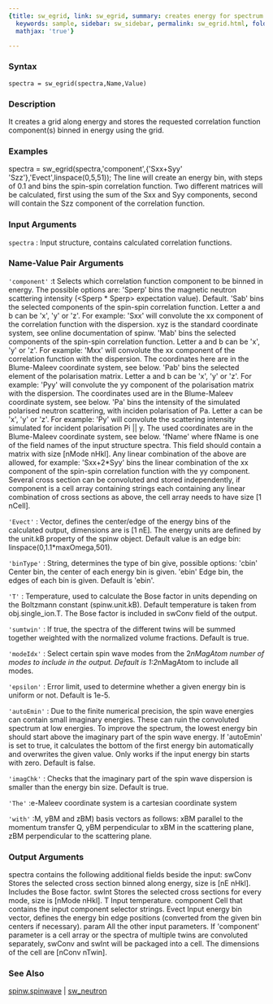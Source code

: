 ```yaml
---
{title: sw_egrid, link: sw_egrid, summary: creates energy for spectrum color plot,
  keywords: sample, sidebar: sw_sidebar, permalink: sw_egrid.html, folder: swfiles,
  mathjax: 'true'}

---
```


### Syntax

`spectra = sw_egrid(spectra,Name,Value)`

### Description

It creates a grid along energy and stores the requested correlation
function component(s) binned in energy using the grid.
 

### Examples

spectra = sw_egrid(spectra,'component',{'Sxx+Syy' 'Szz'},'Evect',linspace(0,5,51));
The line will create an energy bin, with steps of 0.1 and bins the
spin-spin correlation function. Two different matrices will be
calculated, first using the sum of the Sxx and Syy components, second
will contain the Szz component of the correlation function.

### Input Arguments

`spectra`
: Input structure, contains calculated correlation functions.

### Name-Value Pair Arguments

`'component'`
:t Selects which correlation function component to be binned in
   energy. The possible options are:
       'Sperp' bins the magnetic neutron scattering intensity
               (<Sperp * Sperp> expectation value).
               Default.
       'Sab'   bins the selected components of the spin-spin
               correlation function. Letter a and b can be 'x',
               'y' or 'z'. For example: 'Sxx' will convolute the
               xx component of the correlation function with the
               dispersion. xyz is the standard coordinate system,
               see online documentation of spinw.
       'Mab'   bins the selected components of the spin-spin
               correlation function. Letter a and b can be 'x',
               'y' or 'z'. For example: 'Mxx' will convolute the
               xx component of the correlation function with the
               dispersion. The coordinates here are in the
               Blume-Maleev coordinate system, see below.
       'Pab'   bins the selected element of the polarisation
               matrix. Letter a and b can be 'x', 'y' or 'z'. For
               example: 'Pyy' will convolute the yy component of
               the polarisation matrix with the dispersion. The
               coordinates used are in the Blume-Maleev coordinate
               system, see below.
       'Pa'    bins the intensity of the simulated polarised
               neutron scattering, with inciden polarisation of
               Pa. Letter a can be 'x', 'y' or 'z'. For example:
               'Py' will convolute the scattering intensity
               simulated for incident polarisation Pi || y. The
               used coordinates are in the Blume-Maleev coordinate
               system, see below.
       'fName' where fName is one of the field names of the input
               structure spectra. This field should contain a
               matrix with size [nMode nHkl].
   Any linear combination of the above are allowed, for example:
   'Sxx+2*Syy' bins the linear combination of the xx component of
   the spin-spin correlation function with the yy component.
   Several cross section can be convoluted and stored
   independently, if component is a cell array containing strings
   each containing any linear combination of cross sections as
   above, the cell array needs to have size [1 nCell].

`'Evect'`
:  Vector, defines the center/edge of the energy bins of the
   calculated output, dimensions are is [1 nE]. The energy units
   are defined by the unit.kB property of the spinw object. Default
   value is an edge bin: linspace(0,1.1*maxOmega,501).

`'binType'`
:  String, determines the type of bin give, possible options:
       'cbin'    Center bin, the center of each energy bin is given.
       'ebin'    Edge bin, the edges of each bin is given.
   Default is 'ebin'.

`'T'`
:  Temperature, used to calculate the Bose factor in units
   depending on the Boltzmann constant (spinw.unit.kB). Default
   temperature is taken from obj.single_ion.T. The Bose factor is
   included in swConv field of the output.

`'sumtwin'`
:  If true, the spectra of the different twins will be summed
   together weighted with the normalized volume fractions. Default
   is true.

`'modeIdx'`
:  Select certain spin wave modes from the 2*nMagAtom number of
   modes to include in the output. Default is 1:2*nMagAtom to
   include all modes.

`'epsilon'`
:  Error limit, used to determine whether a given energy bin is
   uniform or not. Default is 1e-5.

`'autoEmin'`
:  Due to the finite numerical precision, the spin wave energies
   can contain small imaginary energies. These can ruin the
   convoluted spectrum at low energies. To improve the spectrum,
   the lowest energy bin should start above the imaginary part of
   the spin wave energy. If 'autoEmin' is set to true, it
   calculates the bottom of the first energy bin automatically and
   overwrites the given value. Only works if the input energy bin
   starts with zero. Default is false.

`'imagChk'`
:  Checks that the imaginary part of the spin wave dispersion is
   smaller than the energy bin size. Default is true.

`'The'`
:e-Maleev coordinate system is a cartesian coordinate system

`'with'`
:M, yBM and zBM) basis vectors as follows:
   xBM    parallel to the momentum transfer Q,
   yBM    perpendicular to xBM in the scattering plane,
   zBM    perpendicular to the scattering plane.

### Output Arguments

spectra contains the following additional fields beside the input:
swConv    Stores the selected cross section binned along energy, size is
          [nE nHkl]. Includes the Bose factor.
swInt     Stores the selected cross sections for every mode, size is
          [nMode nHkl].
T         Input temperature.
component Cell that contains the input component selector strings.
Evect     Input energy bin vector, defines the energy bin edge positions
          (converted from the given bin centers if necessary).
param     All the other input parameters.
If 'component' parameter is a cell array or the spectra of multiple
twins are convoluted separately, swConv and swInt will be packaged into
a cell. The dimensions of the cell are [nConv nTwin].

### See Also

[spinw.spinwave](spinw_spinwave.html) \| [sw_neutron](sw_neutron.html)

